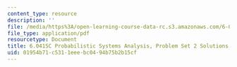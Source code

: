 ```yaml
---
content_type: resource
description: ''
file: /media/https%3A/open-learning-course-data-rc.s3.amazonaws.com/6-041sc-probabilistic-systems-analysis-and-applied-probability-fall-2013/01954b71c5311eeebc0494b75b2b15cf_MIT6_041SCF13_assn02_sol.pdf
file_type: application/pdf
resourcetype: Document
title: 6.041SC Probabilistic Systems Analysis, Problem Set 2 Solutions
uid: 01954b71-c531-1eee-bc04-94b75b2b15cf
---
```

